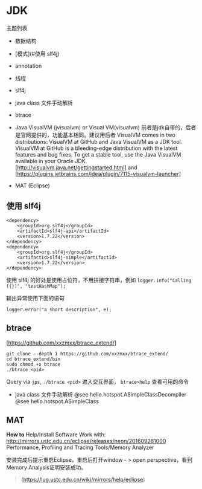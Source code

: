 # JDK
主题列表

- 数据结构
- [模式](#使用 slf4j)
- annotation
- 线程
- slf4j
- java class 文件手动解析

- btrace
- Java VisualVM (jvisualvm) or Visual VM(visualvm)
前者是jdk自带的，后者是官网提供的，功能基本相同。建议用后者
VisualVM comes in two distributions: VisualVM at GitHub and Java VisualVM as a JDK tool. VisualVM at GitHub is a bleeding-edge distribution with the latest features and bug fixes. To get a stable tool, use the Java VisualVM available in your Oracle JDK. 
[http://visualvm.java.net/gettingstarted.html] and [https://plugins.jetbrains.com/idea/plugin/7115-visualvm-launcher]

- MAT (Eclipse) 


## 使用 slf4j

```
<dependency>
    <groupId>org.slf4j</groupId>
    <artifactId>slf4j-api</artifactId>
    <version>1.7.22</version>
</dependency>
<dependency>
    <groupId>org.slf4j</groupId>
    <artifactId>slf4j-simple</artifactId>
    <version>1.7.22</version>
</dependency>
```

使用 slf4j 的好处是使用占位符，不用拼接字符串，例如
```logger.info("Calling ({})", "testHashMap");```

输出异常使用下面的语句

```logger.error("a short description", e);```


## btrace
[https://github.com/xxzmxx/btrace_extend/]

```
git clone --depth 1 https://github.com/xxzmxx/btrace_extend/
cd btrace_extend/bin
sudo chmod +x btrace
./btrace <pid>

```
Query <pid> via `jps`, `./btrace <pid>` 进入交互界面，
`btrace>help` 查看可用的命令




- java class 文件手动解析
@see hello.hotspot.ASimpleClassDecompiler
@see hello.hotspot.ASimpleClass


## MAT
**How to**
Help/Install Software
Work with: http://mirrors.ustc.edu.cn/eclipse/releases/neon/201609281000
Performance, Profiling and Tracing Tools/Memory Analyzer

安装完成后提示重启Eclipse，重启后打开window - > open perspective，看到Memory Analysis证明安装成功。
> (https://lug.ustc.edu.cn/wiki/mirrors/help/eclipse)

